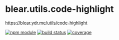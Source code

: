 # blear.utils.code-highlight

<https://blear.ydr.me/utils/code-highlight>

[![npm module][npm-img]][npm-url]
[![build status][travis-img]][travis-url]
[![coverage][coveralls-img]][coveralls-url]

[travis-img]: https://img.shields.io/travis/blearjs/blear.utils.code-highlight/master.svg?style=flat-square
[travis-url]: https://travis-ci.org/blearjs/blear.utils.code-highlight

[npm-img]: https://img.shields.io/npm/v/blear.utils.code-highlight.svg?style=flat-square
[npm-url]: https://www.npmjs.com/package/blear.utils.code-highlight

[coveralls-img]: https://img.shields.io/coveralls/blearjs/blear.utils.code-highlight/master.svg?style=flat-square
[coveralls-url]: https://coveralls.io/github/blearjs/blear.utils.code-highlight?branch=master

